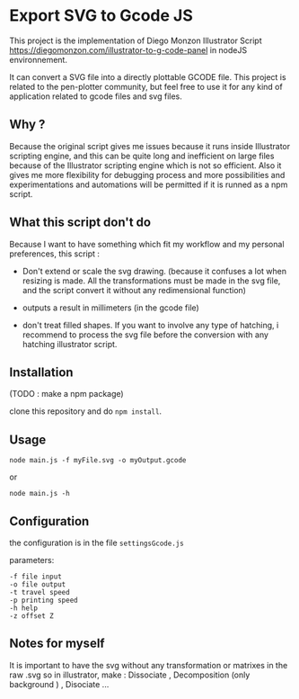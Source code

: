 # Export SVG to Gcode JS

This project is the implementation of Diego Monzon Illustrator Script https://diegomonzon.com/illustrator-to-g-code-panel in nodeJS environnement.

It can convert a SVG file into a directly plottable GCODE file. This project is related to the pen-plotter community, but feel free to use it for any kind of application related to gcode files and svg files.

## Why ?

Because the original script gives me issues because it runs inside Illustrator scripting engine, and this can be quite long and inefficient on large files because of the Illustrator scripting engine which is not so efficient.
Also it gives me more flexibility for debugging process and more possibilities and experimentations and automations will be permitted if it is runned as a npm script.

## What this script don't do

Because I want to have something which fit my workflow and my personal preferences, this script :

- Don't extend or scale the svg drawing. (because it confuses a lot when resizing is made. All the transformations must be made in the svg file, and the script convert it without any redimensional function)

- outputs a result in millimeters (in the gcode file)

- don't treat filled shapes. If you want to involve any type of hatching, i recommend to process the svg file before the conversion with any hatching illustrator script.

## Installation

(TODO : make a npm package)

clone this repository and do `npm install`.

## Usage

`node main.js -f myFile.svg -o myOutput.gcode`

or

`node main.js -h`

## Configuration

the configuration is in the file `settingsGcode.js`

parameters:

```
-f file input
-o file output
-t travel speed
-p printing speed
-h help
-z offset Z
```

## Notes for myself

It is important to have the svg without any transformation or matrixes in the raw .svg
so in illustrator, make :
Dissociate , Decomposition (only background ) , Disociate ...
